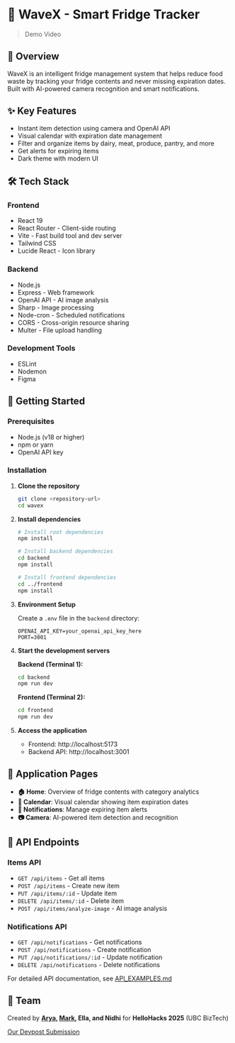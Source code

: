 # 🌊 WaveX - Smart Fridge Tracker

> Demo Video

## 📱 Overview

WaveX is an intelligent fridge management system that helps reduce food waste by tracking your fridge contents and never missing expiration dates. Built with AI-powered camera recognition and smart notifications.

## ✨ Key Features

- Instant item detection using camera and OpenAI API
- Visual calendar with expiration date management
- Filter and organize items by dairy, meat, produce, pantry, and more
- Get alerts for expiring items
- Dark theme with modern UI

## 🛠️ Tech Stack

### Frontend
- React 19
- React Router - Client-side routing
- Vite - Fast build tool and dev server
- Tailwind CSS
- Lucide React - Icon library

### Backend
- Node.js
- Express - Web framework
- OpenAI API - AI image analysis
- Sharp - Image processing
- Node-cron - Scheduled notifications
- CORS - Cross-origin resource sharing
- Multer - File upload handling

### Development Tools
- ESLint
- Nodemon
- Figma

## 🚀 Getting Started

### Prerequisites
- Node.js (v18 or higher)
- npm or yarn
- OpenAI API key

### Installation

1. **Clone the repository**
   ```bash
   git clone <repository-url>
   cd wavex
   ```

2. **Install dependencies**
   ```bash
   # Install root dependencies
   npm install
   
   # Install backend dependencies
   cd backend
   npm install
   
   # Install frontend dependencies
   cd ../frontend
   npm install
   ```

3. **Environment Setup**
   
   Create a `.env` file in the `backend` directory:
   ```env
   OPENAI_API_KEY=your_openai_api_key_here
   PORT=3001
   ```

4. **Start the development servers**
   
   **Backend (Terminal 1):**
   ```bash
   cd backend
   npm run dev
   ```
   
   **Frontend (Terminal 2):**
   ```bash
   cd frontend
   npm run dev
   ```

5. **Access the application**
   - Frontend: http://localhost:5173
   - Backend API: http://localhost:3001

## 📱 Application Pages

- **🏠 Home**: Overview of fridge contents with category analytics
- **📅 Calendar**: Visual calendar showing item expiration dates
- **🔔 Notifications**: Manage expiring item alerts
- **📷 Camera**: AI-powered item detection and recognition

## 🔧 API Endpoints

### Items API
- `GET /api/items` - Get all items
- `POST /api/items` - Create new item
- `PUT /api/items/:id` - Update item
- `DELETE /api/items/:id` - Delete item
- `POST /api/items/analyze-image` - AI image analysis

### Notifications API
- `GET /api/notifications` - Get notifications
- `POST /api/notifications` - Create notification
- `PUT /api/notifications/:id` - Update notification
- `DELETE /api/notifications` - Delete notifications

For detailed API documentation, see [API_EXAMPLES.md](backend/API_EXAMPLES.md)

## 👥 Team

Created by **[Arya](https://github.com/aryasync), [Mark](https://github.com/mbaclagan), Ella, and Nidhi** for **HelloHacks 2025** (UBC BizTech)

[Our Devpost Submission](https://devpost.com/software/wavex-c5hfbo)
